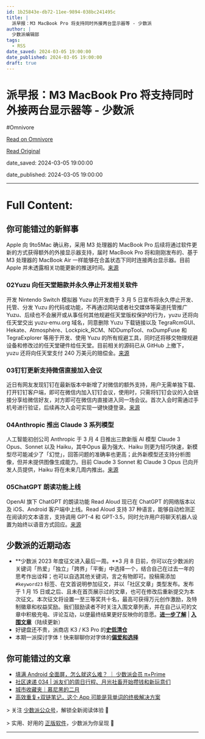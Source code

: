 ```yaml
---
id: 1b25843e-db72-11ee-9894-038bc241495c
title: |
  派早报：M3 MacBook Pro 将支持同时外接两台显示器等 - 少数派
author: |
  少数派编辑部
tags:
  - RSS
date_saved: 2024-03-05 19:00:00
date_published: 2024-03-05 19:00:00
draft: true
---
```


# 派早报：M3 MacBook Pro 将支持同时外接两台显示器等 - 少数派
#Omnivore

[Read on Omnivore](https://omnivore.app/me/m-3-mac-book-pro-18e1205ed4f)

[Read Original](https://sspai.com/post/86945)

date_saved: 2024-03-05 19:00:00

date_published: 2024-03-05 19:00:00

--- 

# Full Content: 

## 你可能错过的新鲜事

Apple 向 9to5Mac 确认称，采用 M3 处理器的 MacBook Pro 后续将通过软件更新的方式获得额外的外接显示器支持，届时 MacBook Pro 将和刚刚发布的、基于 M3 处理器的 MacBook Air 一样能够在合盖状态下同时连接两台显示器。目前 Apple 并未透露相关功能更新的推送时间。[来源](https://sspai.com/link?target=https%3A%2F%2F9to5mac.com%2F2024%2F03%2F04%2F14-inch-m3-macbook-pro-multi-display-support%2F)

### 02Yuzu 向任天堂赔款并永久停止开发相关软件

开发 Nintendo Switch 模拟器 Yuzu 的开发商于 3 月 5 日宣布将永久停止开发、托管、分发 Yuzu 的代码或功能，不再通过网站或者社交媒体等渠道托管推广 Yuzu、后续也不会展开或从事任何其他规避任天堂版权保护的行为，yuzu 还将向任天堂交出 yuzu-emu.org 域名，同意删除 Yuzu 下载链接以及 TegraRcmGUI、Hekate、Atmosphère、Lockpick\_RCM、NDDumpTool、nxDumpFuse 和 TegraExplorer 等用于开发、使用 Yuzu 的所有规避工具，同时还将移交物理规避设备和修改过的任天堂硬件给任天堂。目前相关的源码已从 GitHub 上撤下，yuzu 还将向任天堂支付 240 万美元的赔偿金。[来源](https://sspai.com/link?target=https%3A%2F%2Fwww.theverge.com%2F2024%2F3%2F4%2F24090357%2Fnintendo-yuzu-emulator-lawsuit-settlement)

### 03钉钉更新支持微信直接加入会议

近日有网友发现钉钉在最新版本中新增了对微信的额外支持，用户无需单独下载、打开钉钉客户端，即可在微信内加入钉钉会议，使用时，只需将钉钉会议的入会链接分享给微信好友，对方即可在微信内直接进入同一场会议。首次入会时需通过手机号进行验证，后续再次入会可实现一键快捷登录。[来源](https://sspai.com/link?target=https%3A%2F%2Fwww.donews.com%2Fnews%2Fdetail%2F8%2F4056399.html)

### 04Anthropic 推出 Claude 3 系列模型

人工智能初创公司 Anthropic 于 3 月 4 日推出三款新版 AI 模型 Claude 3 Opus、Sonnet 以及 Haiku，其中Opus 最为强大、Haiku 则更为轻巧快速，新模型尽可能减少了「幻觉」，回答问题的准确率也更高；此外新模型还支持分析图像，但并未提供图像生成能力。目前 Claude 3 Sonnet 和 Claude 3 Opus 已向开发人员提供，Haiku 将在未来几周内推出。[来源](https://sspai.com/link?target=https%3A%2F%2Fwww.bloomberg.com%2Fnews%2Farticles%2F2024-03-04%2Fai-startup-anthropic-launches-new-models-for-chatbot-claude)

### 05ChatGPT 朗读功能上线

OpenAI 旗下 ChatGPT 的朗读功能 Read Aloud 现已在 ChatGPT 的网络版本以及 iOS、Android 客户端中上线。Read Aloud 支持 37 种语言，能够自动检测正在阅读的文本语言，支持调用 GPT-4 和 GPT-3.5，同时允许用户将聊天机器人设置为始终以语音方式回应。[来源](https://sspai.com/link?target=https%3A%2F%2Fwww.theverge.com%2F2024%2F3%2F4%2F24090500%2Fchatgpt-openai-voice-ios-android)

## 少数派的近期动态

* **少数派 2023 年度征文进入最后一周。**3 月 8 日前，你可以在少数派的关键词「热爱」「独立」「跨界」「平衡」中选择一个，结合自己在过去一年的思考作出诠释；也可以自选其他关键词，言之有物即可。投稿需添加 `#keyword23` 标签、在文首说明参加征文，并以「社区文章」类型发布。发布于 1 月 15 日或之后、且未在首页展示过的文章，也可在修改后重新提交为本次征文。本次征文将设置一至三等奖共十名，最高可获得万元创作激励，及特制徽章和权益奖励。我们鼓励读者不时关注入围文章列表，并在自己认可的文章中积极充电、评论互动，以便最终结果更好反映你的意愿。[**进一步了解**](https://sspai.com/post/86409) | [**入围文章**](https://sspai.com/tag/keyword23)（陆续更新）
* 好键盘还不贵，派商店 K3 / K3 Pro 的[**史低清仓**](https://sspai.com/post/86893)
* 本期一派探讨字体！快来聊聊你对字体的[**偏爱和选择**](https://sspai.com/bullet/1709630036)

## 你可能错过的文章

* [填满 Android 全面屏，怎么就这么难？ ｜ 少数派会员 π+Prime](https://sspai.com/prime/story/android-edge-to-edge-problem)
* [社区速递 034 | 派友们的周日行程、月光社畜开始攒钱和新玩意们](https://sspai.com/post/86921)
* [城市收藏夹｜慕尼黑的二月](https://sspai.com/post/86664)
* [高效重复+双链笔记，这个 App 可能是背单词的终极解决方案](https://sspai.com/post/85470)

\> 关注 [少数派公众号](https://sspai.com/s/J71e)，解锁全新阅读体验 📰

\> 实用、好用的 [正版软件](https://sspai.com/mall)，少数派为你呈现 🚀

---

